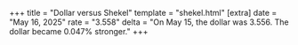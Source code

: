 +++
title = "Dollar versus Shekel"
template = "shekel.html"
[extra]
date = "May 16, 2025"
rate = "3.558"
delta = "On May 15, the dollar was 3.556. The dollar became 0.047% stronger."
+++
